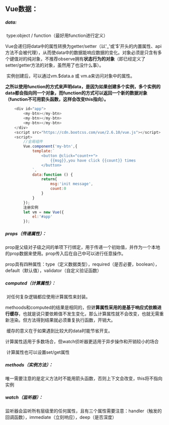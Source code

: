 ## Vue数据：

##### data:

​		type:object / function（最好用function进行定义）

​		Vue会递归将data中的属性转换为getter/setter（以'_'或'$'开头的内置属性、api方法不会被代理），从而使data中的数据能响应数据的变化。对象必须是只含有多个键值对的纯对象，不推荐observe拥有**状态行为的对象**（即已经定义了setter/getter方法的对象，虽然用了也没什么事）。

​		实例创建后，可以通过vm.$data.a 或 vm.a来访问对象中的属性。

​		**之所以使用function的方式来声明data，是因为如果创建多个实例，多个实例的data都会指向同一个对象，而function的方式可以返回一个新的数据对象（function不可用箭头函数，这样会改变this指向）。**

```javascript
	<div id="app">
		<my-btn></my-btn>
		<my-btn></my-btn>		
		<my-btn></my-btn>
	</div>
	<script src="https://cdn.bootcss.com/vue/2.6.10/vue.js"></script>
	<script>
        //全局组件
		Vue.component('my-btn',{
			template:`
				<button @click="count++">
					{{msg}},you have click {{count}} times
				</button>
			`,
			data:function () {
				return{
					msg:'init message',
					count:0
				}
			}
		});
		注册实例
		let vm = new Vue({
			el:'#app'
		});
```

##### props（传递属性）：

​		prop是父级对子级之间的单项下行绑定，用于传递一个初始值，并作为一个本地的prop数据来使用。prop传入后在自己中可以进行任意操作。

​		prop具有四种属性：type（定义数据类型），required（是否必要，boolean），default（默认值），validator（自定义验证函数）



##### computed（计算属性）：

​		对任何复杂逻辑都应使用计算属性来封装。

​		methoods和computed的结果是相同的，但**计算属性采用的是基于响应式依赖进行缓存**，也就是说只要依赖值不发生变化，那么计算属性就不会改变，也就无需重新渲染。但方法得到结果就必须重复执行函数，开销大。

​	缓存的意义在于如果遇到比较大的data时能节省开支。

​	计算属性适用于多数场合，但watch侦听器更适用于异步操作和开销较小的场合	

​	计算属性也可以设置set/get属性



##### methods（实例方法）：

​		唯一需要注意的是定义方法时不能用箭头函数，否则上下文会改变，this将不指向实例



##### watch（监听器）：

​		监听器会监听所有层级里的任何属性，且有三个属性需要注意：handler（触发的回调函数），immediate（立刻响应），deep（是否深度）